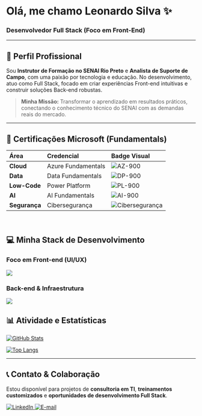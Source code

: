 # Olá, me chamo Leonardo Silva ✨

### Desenvolvedor Full Stack (Foco em Front-End)

---

## 🚀 Perfil Profissional

Sou **Instrutor de Formação no SENAI Rio Preto** e **Analista de Suporte de Campo**, com uma paixão por tecnologia e educação. No desenvolvimento, atuo como Full Stack, focado em criar experiências Front-end intuitivas e construir soluções Back-end robustas.

> **Minha Missão:** Transformar o aprendizado em resultados práticos, conectando o conhecimento técnico do SENAI com as demandas reais do mercado.

---

## 🏅 Certificações Microsoft (Fundamentals)

| Área | Credencial | Badge Visual |
| :--- | :--- | :--- |
| **Cloud** | Azure Fundamentals | <img src="https://img.shields.io/badge/AZ--900-Azure%20Cloud-0078D4?style=for-the-badge&logo=microsoftazure&logoColor=white" alt="AZ-900" /> |
| **Data** | Data Fundamentals | <img src="https://img.shields.io/badge/DP--900-Data%20Azure-0078D4?style=for-the-badge&logo=powerbi&logoColor=white" alt="DP-900" /> |
| **Low-Code** | Power Platform | <img src="https://img.shields.io/badge/PL--900-Power%20Platform-0078D4?style=for-the-badge&logo=powerautomate&logoColor=white" alt="PL-900" /> |
| **AI** | AI Fundamentals | <img src="https://img.shields.io/badge/AI--900-Artificial%20Intell.-0078D4?style=for-the-badge&logo=azuredevops&logoColor=white" alt="AI-900" /> |
| **Segurança** | Cibersegurança | <img src="https://img.shields.io/badge/SENAI-Ciberseguran%C3%A7a-132F61?style=for-the-badge&logo=github&logoColor=white" alt="Cibersegurança" /> |

<br>

## 💻 Minha Stack de Desenvolvimento

### Foco em Front-end (UI/UX)
<a href="https://skillicons.dev">
  <img src="https://skillicons.dev/icons?i=html,css,js,react,vue,tailwind,bootstrap,figma" />
</a>

### Back-end & Infraestrutura
<a href="https://skillicons.dev">
  <img src="https://skillicons.dev/icons?i=nodejs,python,postgres,mysql,docker,linux,git,vscode" />
</a>

<br>

## 📊 Atividade e Estatísticas

[![GitHub Stats](https://github-readme-stats.vercel.app/api?username=SEU-USUARIO&show_icons=true&theme=swift&hide_border=true&border_radius=10)](https://github.com/anuraghazra/github-readme-stats)

[![Top Langs](https://github-readme-stats.vercel.app/api/top-langs/?username=SEU-USUARIO&layout=compact&theme=swift&hide_border=true&langs_count=6&border_radius=10)](https://github.com/anuraghazra/github-readme-stats)

---

## 📞 Contato & Colaboração

Estou disponível para projetos de **consultoria em TI**, **treinamentos customizados** e **oportunidades de desenvolvimento Full Stack**.

<a href="[Link do Seu LinkedIn]">
  <img src="https://img.shields.io/badge/LinkedIn-0A66C2?style=for-the-badge&logo=linkedin&logoColor=white" alt="LinkedIn" />
</a>
<a href="mailto:seu.email.profissional@exemplo.com">
  <img src="https://img.shields.io/badge/E--mail-EA4335?style=for-the-badge&logo=gmail&logoColor=white" alt="E-mail" />
</a>
